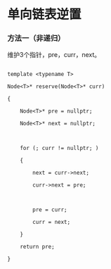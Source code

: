 单向链表逆置
========
### 方法一（非递归）

维护3个指针，pre，curr，next。

```

template <typename T>

Node<T>* reserve(Node<T>* curr)

{

    Node<T>* pre = nullptr;

    Node<T>* next = nullptr;

    

    for (; curr != nullptr; )

    {

        next = curr->next;

        curr->next = pre;

        

        pre = curr;

        curr = next;

    }

    return pre;

}


```

